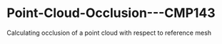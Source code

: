 # Point-Cloud-Occlusion---CMP143
Calculating occlusion of a point cloud with respect to reference mesh
